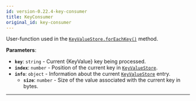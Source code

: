 ```yaml
---
id: version-0.22.4-key-consumer
title: KeyConsumer
original_id: key-consumer
---
```


<a name="keyconsumer"></a>

User-function used in the [`KeyValueStore.forEachKey()`](../api/key-value-store#foreachkey) method.

**Parameters**:

-   **`key`**: `string` - Current {KeyValue} key being processed.
-   **`index`**: `number` - Position of the current key in [`KeyValueStore`](../api/key-value-store).
-   **`info`**: `object` - Information about the current [`KeyValueStore`](../api/key-value-store) entry.
    -   **`size`**: `number` - Size of the value associated with the current key in bytes.

---
